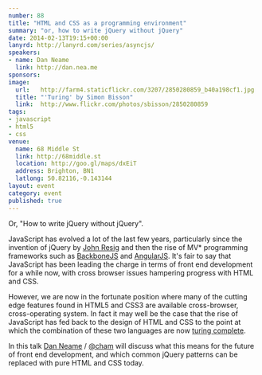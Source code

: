 ```yaml
---
number: 88
title: "HTML and CSS as a programming environment"
summary: "or, how to write jQuery without jQuery"
date: 2014-02-13T19:15+00:00
lanyrd: http://lanyrd.com/series/asyncjs/
speakers:
- name: Dan Neame
  link: http://dan.nea.me
sponsors:
image:
  url:   http://farm4.staticflickr.com/3207/2850280859_b40a198cf1.jpg
  title: "'Turing' by Simon Bisson"
  link:  http://www.flickr.com/photos/sbisson/2850280859
tags:
- javascript
- html5
- css
venue:
  name: 68 Middle St
  link: http://68middle.st
  location: http://goo.gl/maps/dxEiT
  address: Brighton, BN1
  latlong: 50.82116,-0.143144
layout: event
category: event
published: true
---
```


Or, "How to write jQuery without jQuery".

JavaScript has evolved a lot of the last few years, particularly since the invention of jQuery by [John Resig](http://ejohn.org/) and then the rise of MV* programming frameworks such as [BackboneJS](http://backbonejs.org/) and [AngularJS](http://angularjs.org/). It's fair to say that JavaScript has been leading the charge in terms of front end development for a while now, with cross browser issues hampering progress with HTML and CSS.

However, we are now in the fortunate position where many of the cutting edge features found in HTML5 and CSS3 are available cross-browser, cross-operating system. In fact it may well be the case that the rise of JavaScript has fed back to the design of HTML and CSS to the point at which the combination of these two languages are now [turing complete](http://en.wikipedia.org/wiki/Turing_completeness).

In this talk [Dan Neame](http://dan.nea.me) / [@cham](http://twitter.com/cham) will discuss what this means for the future of front end development, and which common jQuery patterns can be replaced with pure HTML and CSS today.
